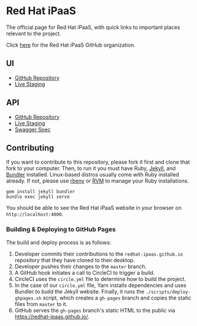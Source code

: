 # Red Hat iPaaS

The official page for Red Hat iPaaS, with quick links to important places relevant to the project.

Click <a href="https://github.com/redhat-ipaas" target="_blank" rel="nofollow">here</a> for the Red Hat iPaaS GitHub organization.

## UI
- <a href="https://github.com/redhat-ipaas/ipaas-ui" target="_blank" rel="nofollow">GitHub Repository</a>
- <a href="https://ipaas-staging.b6ff.rh-idev.openshiftapps.com/" target="_blank" rel="nofollow">Live Staging</a>

## API
- <a href="https://github.com/redhat-ipaas/ipaas-rest" target="_blank" rel="nofollow">GitHub Repository</a>
- <a href="https://ipaas-staging.b6ff.rh-idev.openshiftapps.com/api/v1" target="_blank" rel="nofollow">Live Staging</a>
- <a href="https://ipaas-staging.b6ff.rh-idev.openshiftapps.com/api/v1/swagger.json" target="_blank" rel="nofollow">Swagger Spec</a>

## Contributing

If you want to contribute to this repository, please fork it first and clone that fork to your computer. Then, to run it you must have Ruby, <a href="http://jekyllrb.com/" target="_blank" rel="nofollow">Jekyll</a>, and <a href="http://bundler.io/" target="_blank" rel="nofollow">Bundler</a> installed. Linux-based distros usually come with Ruby installed already. If not, please use <a href="http://rbenv.org/" target="_blank" rel="nofollow">rbenv</a> or <a href="https://rvm.io/" target="_blank" rel="nofollow">RVM</a> to manage your Ruby installations.

```
gem install jekyll bundler
bundle exec jekyll serve
```

You should be able to see the Red Hat iPaaS website in your browser on `http://localhost:4000`.

### Building & Deploying to GitHub Pages
The build and deploy process is as follows:

1. Developer commits their contributions to the `redhat-ipaas.github.io` repository that they have cloned to their desktop.
2. Developer pushes their changes to the `master` branch.
3. A GitHub hook initiates a call to CircleCI to trigger a build.
4. CircleCI uses the `circle.yml` file to determine how to build the project.
5. In the case of our `circle.yml` file, Yarn installs dependencies and uses Bundler to build the Jekyll website. Finally, it runs the `./scripts/deploy-ghpages.sh` script, which creates a `gh-pages` branch and copies the static files from `master` to it.
6. GitHub serves the `gh-pages` branch's static HTML to the public via <a href="https://redhat-ipaas.github.io/" target="_blank" rel="nofollow">https://redhat-ipaas.github.io/</a>.
